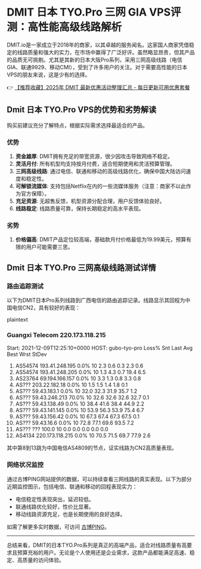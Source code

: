 # DMIT 日本 TYO.Pro 三网 GIA VPS评测：高性能高级线路解析

DMIT.io是一家成立于2018年的商家，以其卓越的服务闻名。这家国人商家凭借稳定的线路质量和强大的实力，在市场中赢得了广泛好评。虽然略显昂贵，但其产品的品质无可挑剔。尤其是其新的日本大阪Pro系列，采用三网高级线路（电信GIA、联通9929、移动CMI），受到了许多用户的关注。对于需要高性能的日本VPS的朋友来说，这是少有的选择。

👉 [【推荐收藏】2025年 DMIT 最新优惠活动整理汇总 - 每日更新可用优惠套餐](https://bit.ly/dmit_coupon)

## Dmit 日本 TYO.Pro VPS的优势和劣势解读

购买前建议充分了解特点，根据实际需求选择最适合的产品。

### 优势

1. **资金雄厚**: DMIT拥有充足的带宽资源，很少因攻击导致网络不稳定。
2. **灵活月付**: 所有机型均支持按月付费，适合短期使用和灵活预算管理。
3. **三网高级线路**: 通过电信、联通和移动的高级线路优化，确保中国大陆访问速度和稳定性。
4. **可解锁流媒体**: 支持包括Netflix在内的一些流媒体服务（注意：商家不以此作为官方保障）。
5. **充足资源**: 无超售反馈，机型资源分配合理，用户反馈体验良好。
6. **线路稳定**: 线路质量可靠，保持长期稳定的高水平表现。

### 劣势

1. **价格偏高**: DMIT产品定位较高端，基础款月付价格最低为19.99美元，预算有限的用户可能需要三思。

## Dmit 日本 TYO.Pro 三网高级线路测试详情

### 路由追踪测试

以下为DMIT日本Pro系列线路到广西电信的路由追踪记录。线路显示其回程为中国电信CN2，具有较好的表现：

plaintext
### Guangxi Telecom 220.173.118.215 ###
Start: 2021-12-09T12:25:10+0000
HOST: gubo-tyo-pro                Loss%   Snt   Last   Avg  Best  Wrst StDev
  1. AS54574  193.41.248.195       0.0%    10    2.3   0.6   0.3   2.3   0.6
  2. AS54574  193.41.248.205       0.0%    10    1.3   4.3   0.7  19.4   6.5
  3. AS23764  69.194.166.157       0.0%    10    3.3   1.3   0.8   3.3   0.8
  4. AS???    203.22.182.18        0.0%    10    1.5   1.5   1.4   1.8   0.1
  5. AS???    59.43.183.1          0.0%    10   32.0  32.3  31.9  35.7   1.2
  6. AS???    59.43.246.213       70.0%    10   32.6  32.6  32.6  32.7   0.1
  7. AS???    59.43.138.49         0.0%    10   38.4  41.6  38.4  44.9   2.2
  8. AS???    59.43.141.145        0.0%    10   53.9  56.3  53.9  75.4   6.7
  9. AS???    59.43.156.42         0.0%    10   67.3  67.4  67.3  67.5   0.1
 10. AS???    59.43.16.6           0.0%    10   72.8  77.1  69.6  93.5   7.2
 11. AS???    ???                 100.0    10    0.0   0.0   0.0   0.0   0.0
 12. AS4134   220.173.118.215      0.0%    10   70.5  71.5  69.7  77.9   2.6


其中第8到13跳为中国电信AS4809的节点，证实线路为CN2高质量表现。

### 网络状况监控

通过古博PING网站提供的数据，可以持续查看三网线路的真实表现。以下为部分近期监控图示，包括电信、联通和移动的回程表现实力：

- 电信稳定性表现突出，延迟较低。
- 联通线路优化较好，性价比显著。
- 移动线路资源充足，也是长期使用的良好选择。

如需了解更多实时数据，可访问 [古博PING](https://ping.gubo.org)。

---

总结来看，DMIT的日本TYO.Pro系列是真正的高端产品，适合对线路质量有高要求且预算充裕的用户。无论是个人使用还是企业需求，这款产品都能满足高速、稳定、高质量的访问体验。